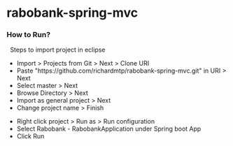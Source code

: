 # rabobank-spring-mvc
<h3>How to Run?</h3>
  &nbsp; Steps to import project in eclipse
  <ul>
    <li> Import > Projects from Git > Next > Clone URI </li>
    <li> Paste "https://github.com/richardmtp/rabobank-spring-mvc.git" in URI > Next </li>
    <li> Select master > Next </li>
    <li> Browse Directory > Next </li>
    <li> Import as general project > Next </li>
    <li> Change project name > Finish </li>
  </ul>
  <ul>
    <li> Right click project > Run as > Run configuration </li>
    <li> Select Rabobank - RabobankApplication under Spring boot App </li>
    <li> Click Run </li>
  </ul>

